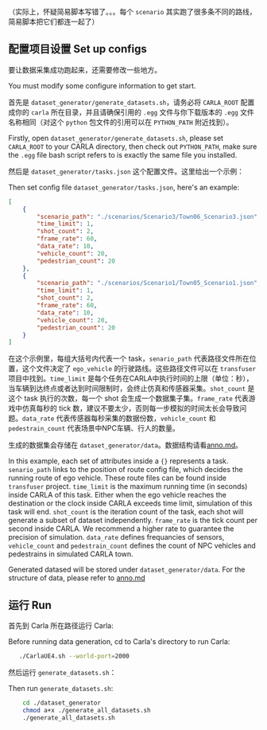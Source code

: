 （实际上，怀疑简易脚本写错了。。。每个 `scenario` 其实跑了很多条不同的路线，简易脚本把它们都连一起了）

## 配置项目设置 Set up configs

要让数据采集成功跑起来，还需要修改一些地方。

You must modify some configure information to get start.

首先是 `dataset_generator/generate_datasets.sh`，请务必将 `CARLA_ROOT` 配置成你的 `carla` 所在目录，并且请确保引用的 `.egg` 文件与你下载版本的 `.egg` 文件名称相同（对这个 `python` 包文件的引用可以在 `PYTHON_PATH` 附近找到）。

Firstly, open `dataset_generator/generate_datasets.sh`, please set `CARLA_ROOT` to your CARLA directory, then check out `PYTHON_PATH`, make sure the `.egg` file bash script refers to is exactly the same file you installed.

然后是 `dataset_generator/tasks.json` 这个配置文件。这里给出一个示例：

Then set config file `dataset_generator/tasks.json`, here's an example:

```json
[
    {
        "scenario_path": "./scenarios/Scenario3/Town06_Scenario3.json",
        "time_limit": 1,
        "shot_count": 2,
        "frame_rate": 60,
        "data_rate": 10,
        "vehicle_count": 20,
        "pedestrian_count": 20
    },
    {
        "scenario_path": "./scenarios/Scenario1/Town05_Scenario1.json",
        "time_limit": 1,
        "shot_count": 2,
        "frame_rate": 60,
        "data_rate": 10,
        "vehicle_count": 20,
        "pedestrian_count": 20
    }
]
```

在这个示例里，每组大括号内代表一个 task，`senario_path` 代表路径文件所在位置，这个文件决定了 `ego_vehicle` 的行驶路线。这些路径文件可以在 `transfuser` 项目中找到。`time_limit` 是每个任务在CARLA中执行时间的上限（单位：秒），当车辆到达终点或者达到时间限制时，会终止仿真和传感器采集。`shot_count` 是这个 task 执行的次数，每一个 shot 会生成一个数据集子集。`frame_rate` 代表游戏中仿真每秒的 tick 数，建议不要太少，否则每一步模拟的时间太长会导致问题。`data_rate` 代表传感器每秒采集的数据份数，`vehicle_count` 和 `pedestrain_count` 代表场景中NPC车辆、行人的数量。

生成的数据集会存储在 `dataset_generator/data`。数据结构请看[anno.md](./anno.md)。

In this example, each set of attributes inside a `{}` represents a task. `senario_path` links to the position of route config file, which decides the running route of ego vehicle. These route files can be found inside `transfuser` project. `time_limit` is the maximum running time (in seconds) inside CARLA of this task. Either when the ego vehicle reaches the destination or the clock inside CARLA exceeds time limit, simulation of this task will end. `shot_count` is the iteration count of the task, each shot will generate a subset of dataset independently. `frame_rate` is the tick count per second inside CARLA. We recommend a higher rate to guarantee the precision of simulation. `data_rate` defines frequancies of sensors, `vehicle_count` and `pedestrain_count` defines the count of NPC vehicles and pedestrains in simulated CARLA town.

Generated datased will be stored under `dataset_generator/data`. For the structure of data, please refer to [anno.md](./anno.md)

## 运行 Run

首先到 Carla 所在路径运行 Carla:

Before running data generation, cd to Carla's directory to run Carla:

```bash
   ./CarlaUE4.sh --world-port=2000
```

然后运行 `generate_datasets.sh`：

Then run `generate_datasets.sh`:

```bash
    cd ./dataset_generator
    chmod a+x ./generate_all_datasets.sh
    ./generate_all_datasets.sh
```